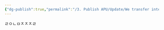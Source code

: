 ```yaml
---
{"dg-publish":true,"permalink":"/3. Publish APU/Update/We transfer intelligence/활동 여정 계획하기/","dgPassFrontmatter":true,"noteIcon":"","created":"","updated":""}
---
```



ㄹㅇㄴㅁㅈㅈㅈㄹ